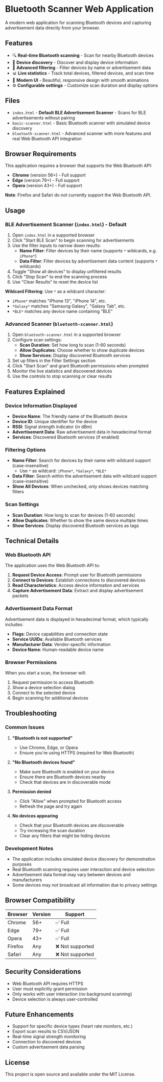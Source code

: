 # Bluetooth Scanner Web Application

A modern web application for scanning Bluetooth devices and capturing advertisement data directly from your browser.

## Features

- 🔍 **Real-time Bluetooth scanning** - Scan for nearby Bluetooth devices
- 📱 **Device discovery** - Discover and display device information
- 🔧 **Advanced filtering** - Filter devices by name or advertisement data
- 📊 **Live statistics** - Track total devices, filtered devices, and scan time
- 🎨 **Modern UI** - Beautiful, responsive design with smooth animations
- ⚙️ **Configurable settings** - Customize scan duration and display options

## Files

- `index.html` - **Default BLE Advertisement Scanner** - Scans for BLE advertisements without pairing
- `basic-scanner.html` - Basic Bluetooth scanner with simulated device discovery
- `bluetooth-scanner.html` - Advanced scanner with more features and real Web Bluetooth API integration

## Browser Requirements

This application requires a browser that supports the Web Bluetooth API:

- **Chrome** (version 56+) - Full support
- **Edge** (version 79+) - Full support
- **Opera** (version 43+) - Full support

**Note**: Firefox and Safari do not currently support the Web Bluetooth API.

## Usage

### BLE Advertisement Scanner (`index.html`) - **Default**

1. Open `index.html` in a supported browser
2. Click "Start BLE Scan" to begin scanning for advertisements
3. Use the filter inputs to narrow down results:
   - **Name Filter**: Filter devices by their name (supports `*` wildcards, e.g. `iPhone*`)
   - **Data Filter**: Filter devices by advertisement data content (supports `*` wildcards)
4. Toggle "Show all devices" to display unfiltered results
5. Click "Stop Scan" to end the scanning process
6. Use "Clear Results" to reset the device list

**Wildcard Filtering**: Use `*` as a wildcard character:
- `iPhone*` matches "iPhone 13", "iPhone 14", etc.
- `*Galaxy*` matches "Samsung Galaxy", "Galaxy Tab", etc.
- `*BLE*` matches any device name containing "BLE"

### Advanced Scanner (`bluetooth-scanner.html`)

1. Open `bluetooth-scanner.html` in a supported browser
2. Configure scan settings:
   - **Scan Duration**: Set how long to scan (1-60 seconds)
   - **Allow Duplicates**: Choose whether to show duplicate devices
   - **Show Services**: Display discovered Bluetooth services
3. Set up filters in the Filter Settings section
4. Click "Start Scan" and grant Bluetooth permissions when prompted
5. Monitor the live statistics and discovered devices
6. Use the controls to stop scanning or clear results

## Features Explained

### Device Information Displayed

- **Device Name**: The friendly name of the Bluetooth device
- **Device ID**: Unique identifier for the device
- **RSSI**: Signal strength indicator (in dBm)
- **Advertisement Data**: Raw advertisement data in hexadecimal format
- **Services**: Discovered Bluetooth services (if enabled)

### Filtering Options

- **Name Filter**: Search for devices by their name with wildcard support (case-insensitive)
  - Use `*` as wildcard: `iPhone*`, `*Galaxy*`, `*BLE*`
- **Data Filter**: Search within the advertisement data with wildcard support (case-insensitive)
- **Show All Devices**: When unchecked, only shows devices matching filters

### Scan Settings

- **Scan Duration**: How long to scan for devices (1-60 seconds)
- **Allow Duplicates**: Whether to show the same device multiple times
- **Show Services**: Display discovered Bluetooth services as tags

## Technical Details

### Web Bluetooth API

The application uses the Web Bluetooth API to:

1. **Request Device Access**: Prompt user for Bluetooth permissions
2. **Connect to Devices**: Establish connections to discovered devices
3. **Read Characteristics**: Access device information and services
4. **Capture Advertisement Data**: Extract and display advertisement packets

### Advertisement Data Format

Advertisement data is displayed in hexadecimal format, which typically includes:

- **Flags**: Device capabilities and connection state
- **Service UUIDs**: Available Bluetooth services
- **Manufacturer Data**: Vendor-specific information
- **Device Name**: Human-readable device name

### Browser Permissions

When you start a scan, the browser will:

1. Request permission to access Bluetooth
2. Show a device selection dialog
3. Connect to the selected device
4. Begin scanning for additional devices

## Troubleshooting

### Common Issues

1. **"Bluetooth is not supported"**
   - Use Chrome, Edge, or Opera
   - Ensure you're using HTTPS (required for Web Bluetooth)

2. **"No Bluetooth devices found"**
   - Make sure Bluetooth is enabled on your device
   - Ensure there are Bluetooth devices nearby
   - Check that devices are in discoverable mode

3. **Permission denied**
   - Click "Allow" when prompted for Bluetooth access
   - Refresh the page and try again

4. **No devices appearing**
   - Check that your Bluetooth devices are discoverable
   - Try increasing the scan duration
   - Clear any filters that might be hiding devices

### Development Notes

- The application includes simulated device discovery for demonstration purposes
- Real Bluetooth scanning requires user interaction and device selection
- Advertisement data format may vary between devices and manufacturers
- Some devices may not broadcast all information due to privacy settings

## Browser Compatibility

| Browser | Version | Support |
|---------|---------|---------|
| Chrome | 56+ | ✅ Full |
| Edge | 79+ | ✅ Full |
| Opera | 43+ | ✅ Full |
| Firefox | Any | ❌ Not supported |
| Safari | Any | ❌ Not supported |

## Security Considerations

- Web Bluetooth API requires HTTPS
- User must explicitly grant permission
- Only works with user interaction (no background scanning)
- Device selection is always user-controlled

## Future Enhancements

- Support for specific device types (heart rate monitors, etc.)
- Export scan results to CSV/JSON
- Real-time signal strength monitoring
- Connection to discovered devices
- Custom advertisement data parsing

## License

This project is open source and available under the MIT License. 